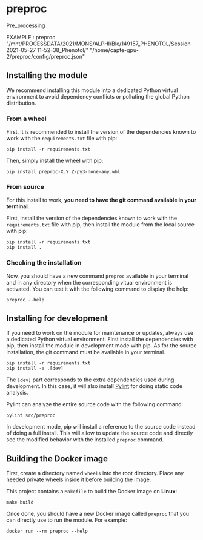 # preproc

Pre_processing

EXAMPLE : preproc "/mnt/PROCESSDATA/2021/MONS/ALPHI/Ble/149157_PHENOTOL/Session 2021-05-27 11-52-38_Phenotol/" "/home/capte-gpu-2/preproc/config/preproc.json"


## Installing the module

We recommend installing this module into a dedicated Python virtual environment to avoid dependency
conflicts or polluting the global Python distribution.

### From a wheel

First, it is recommended to install the version of the dependencies known to work with the
``requirements.txt`` file with pip:

```shell
pip install -r requirements.txt
```

Then, simply install the wheel with pip:

```shell
pip install preproc-X.Y.Z-py3-none-any.whl
```

### From source

For this install to work, **you need to have the git command available in your terminal**.

First, install the version of the dependencies known to work with the ``requirements.txt`` file
with pip, then install the module from the local source with pip:

```shell
pip install -r requirements.txt
pip install .
```

### Checking the installation

Now, you should have a new command ``preproc`` available in your terminal
and in any directory when the corresponding vitual environment is activated. You can test it with
the following command to display the help:

```shell
preproc --help
```

## Installing for development

If you need to work on the module for maintenance or updates, always use a dedicated Python virtual
environment. First install the dependencies with pip, then install the module in development mode
with pip. As for the source installation, the git command must be available in your terminal.

```shell
pip install -r requirements.txt
pip install -e .[dev]
```

The ``[dev]`` part corresponds to the extra dependencies used during development. In this case, it
will also install [Pylint](https://pylint.readthedocs.io/en/latest/) for doing static code analysis.

Pylint can analyze the entire source code with the following command:

```shell
pylint src/preproc
```

In development mode, pip will install a reference to the source code instead of doing a full install.
This will allow to update the source code and directly see the modified behavior with the installed
``preproc`` command.

## Building the Docker image

First, create a directory named ``wheels`` into the root directory. Place any needed private wheels
inside it before building the image.

This project contains a ``Makefile`` to build the Docker image on **Linux**:

```shell
make build
```

Once done, you should have a new Docker image called ``preproc`` that you can
directly use to run the module. For example:

```shell
docker run --rm preproc --help
```
